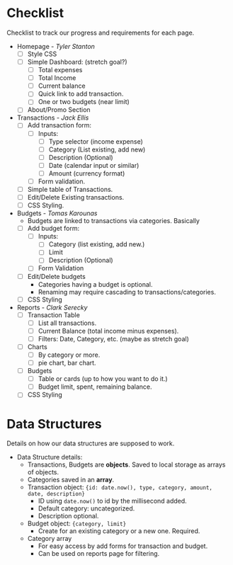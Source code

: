 # Checklist
Checklist to track our progress and requirements for each page.
- Homepage - *Tyler Stanton*
	- [ ] Style CSS
	- [ ] Simple Dashboard: (stretch goal?)
		- [ ] Total expenses
		- [ ] Total Income
		- [ ] Current balance
		- [ ] Quick link to add transaction.
		- [ ] One or two budgets (near limit)
	- [ ] About/Promo Section
- Transactions - *Jack Ellis*
	- [ ] Add transaction form:
		- [ ] Inputs:
			- [ ] Type selector (income expense)
			- [ ] Category (List existing, add new)
			- [ ] Description (Optional)
			- [ ] Date (calendar input or similar)
			- [ ] Amount (currency format)
		- [ ] Form validation.
	- [ ] Simple table of Transactions. 
	- [ ] Edit/Delete Existing transactions.
	- [ ] CSS Styling.
- Budgets - *Tomas Karounas*
	- Budgets are linked to transactions via categories. Basically
	- [ ] Add budget form:
		- [ ] Inputs:
			- [ ] Category (list existing, add new.)
			- [ ] Limit
			- [ ] Description (Optional)
		- [ ] Form Validation
	- [ ] Edit/Delete budgets
		- Categories having a budget is optional.
		- Renaming may require cascading to transactions/categories.
	- [ ] CSS Styling
- Reports - *Clark Serecky*
	- [ ] Transaction Table
		- [ ] List all transactions.
		- [ ] Current Balance (total income minus expenses).
		- [ ] Filters: Date, Category, etc. (maybe as stretch goal)
	- [ ] Charts
		- [ ] By category or more.
		- [ ] pie chart, bar chart. 
	- [ ] Budgets
		- [ ] Table or cards (up to how you want to do it.)
		- [ ] Budget limit, spent, remaining balance.
	- [ ] CSS Styling

# Data Structures
Details on how our data structures are supposed to work.
- Data Structure details:
	- Transactions, Budgets are **objects**. Saved to local storage as arrays of objects.
	- Categories saved in an **array**.
	- Transaction object: `{id: date.now(), type, category, amount, date, description}`
		- ID using `date.now()` to id by the millisecond added.
		- Default category: uncategorized.
		- Description optional.
	- Budget object: `{category, limit}`
		- Create for an existing category or a new one. Required.
	- Category array 
		- For easy access by add forms for transaction and budget.
		- Can be used on reports page for filtering.